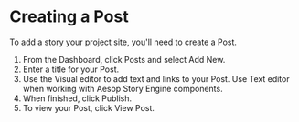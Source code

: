 # Creating a Post

To add a story your project site, you'll need to create a Post.

1. From the Dashboard, click Posts and select Add New.
2. Enter a title for your Post. 
3. Use the Visual editor to add text and links to your Post. Use Text editor when working with Aesop Story Engine components.
4. When finished, click Publish.
5. To view your Post, click View Post.